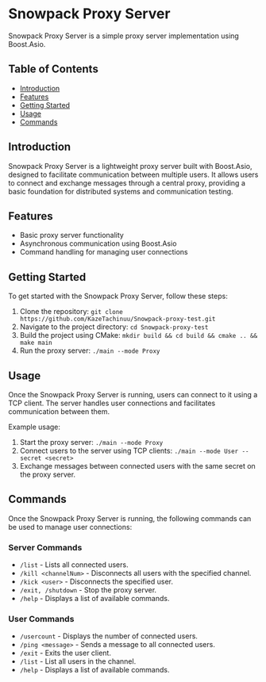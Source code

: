 # Snowpack Proxy Server

Snowpack Proxy Server is a simple proxy server implementation using Boost.Asio.

## Table of Contents
- [Introduction](#introduction)
- [Features](#features)
- [Getting Started](#getting-started)
- [Usage](#usage)
- [Commands](#commands)


## Introduction

Snowpack Proxy Server is a lightweight proxy server built with Boost.Asio, designed to facilitate communication between multiple users. It allows users to connect and exchange messages through a central proxy, providing a basic foundation for distributed systems and communication testing.

## Features

- Basic proxy server functionality
- Asynchronous communication using Boost.Asio
- Command handling for managing user connections

## Getting Started

To get started with the Snowpack Proxy Server, follow these steps:

1. Clone the repository: `git clone https://github.com/KazeTachinuu/Snowpack-proxy-test.git`
2. Navigate to the project directory: `cd Snowpack-proxy-test`
3. Build the project using CMake: `mkdir build && cd build && cmake .. && make main`
4. Run the proxy server: `./main --mode Proxy`

## Usage

Once the Snowpack Proxy Server is running, users can connect to it using a TCP client. The server handles user connections and facilitates communication between them.

Example usage:

1. Start the proxy server: `./main --mode Proxy`
2. Connect users to the server using TCP clients: `./main --mode User --secret <secret>`
3. Exchange messages between connected users with the same secret on the proxy server.

## Commands

Once the Snowpack Proxy Server is running, the following commands can be used to manage user connections:

### Server Commands

- `/list` - Lists all connected users.
- `/kill <channelNum>` - Disconnects all users with the specified channel.
- `/kick <user>` - Disconnects the specified user.
- `/exit, /shutdown` - Stop the proxy server.
- `/help` - Displays a list of available commands.

### User Commands

- `/usercount` - Displays the number of connected users.
- `/ping <message>` - Sends a message to all connected users.
- `/exit` - Exits the user client.
- `/list` - List all users in the channel.
- `/help` - Displays a list of available commands.




